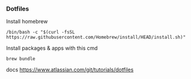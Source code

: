 ### Dotfiles

Install homebrew
```
/bin/bash -c "$(curl -fsSL https://raw.githubusercontent.com/Homebrew/install/HEAD/install.sh)"
```

Install packages & apps with this cmd
```
brew bundle
```

docs
https://www.atlassian.com/git/tutorials/dotfiles
